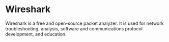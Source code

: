 # Wireshark
Wireshark is a free and open-source packet analyzer. It is used for network troubleshooting, analysis, software and communications protocol development, and education.
